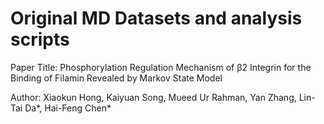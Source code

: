 # Original MD Datasets and analysis scripts


Paper Title: Phosphorylation Regulation Mechanism of β2 Integrin for the Binding of Filamin Revealed by Markov State Model

Author: Xiaokun Hong, Kaiyuan Song, Mueed Ur Rahman, Yan Zhang, Lin-Tai Da*, Hai-Feng Chen*

